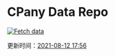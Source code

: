 # CPany Data Repo

[![Fetch data](https://github.com/yjl9903/CPany/actions/workflows/fetch.yml/badge.svg)](https://github.com/yjl9903/CPany/actions/workflows/fetch.yml)

<!-- START_SECTION: update_time -->
更新时间：[2021-08-12 17:56](https://www.timeanddate.com/worldclock/fixedtime.html?msg=Fetch+data&iso=20210812T175619&p1=237)
<!-- END_SECTION: update_time -->
